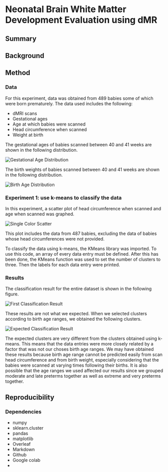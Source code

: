# Neonatal Brain White Matter Development Evaluation using dMR

## Summary


## Background


## Method

### Data 

For this experiment, data was obtained from 489 babies some of which were born prematurely. The data used includes the following: 

* dMRI scans 
* Gestational ages 
* Age at which babies were scanned
* Head circumference when scanned
* Weight at birth

The gestational ages of babies scanned between 40 and 41 weeks are shown in the following distribution. 

![Gestational Age Distribution](https://drive.google.com/uc?id=1LCd1YB8YDyCEmqMZCM0EvNPkMUssbpJb) 

The birth weights of babies scanned between 40 and 41 weeks are shown in the following distribution. 

![Birth Age Distribution](https://drive.google.com/uc?id=1-BBC-bT_xpat5GRlipMJzbpPlEcna2aN)

### Experiment 1: use k-means to classify the data 

In this experiment, a scatter plot of head circumference when scanned and age when scanned was graphed. 

![Single Color Scatter](https://drive.google.com/uc?id=1cIFhH1HASVNz49xkZYz9YDaMRgJ4k18f)

This plot includes the data from 487 babies, excluding the data of babies whose head circumferences were not provided. 

To classify the data using k-means, the KMeans library was imported. To use this code, an array of every data entry must be defined. After this has been done, the KMeans function was used to set the number of clusters to three. Then the labels for each data entry were printed. 

### Results 

The classification result for the entire dataset is shown in the following figure. 

![First Classification Result](https://drive.google.com/uc?id=1efW8intCY-An-45jMErLoqx51xpKzIhu) 

These results are not what we expected. When we selected clusters according to birth age ranges, we obtained the following clusters. 

![Expected Classification Result](https://drive.google.com/uc?id=1-TZJxv_yPWlQjqlcKh-3MrE7LTEb5pqF) 

The expected clusters are very different from the clusters obtained using k-means. This means that the data entries were more closely related by a factor that was not our choses birth age ranges. We may have obtained these results because birth age range cannot be predicted easily from scan head circumference and from birth weight, especially considering that the babies were scanned at varying times following their births. It is also possible that the age ranges we used affected our results since we grouped moderate and late preterms together as well as extreme and very preterms together. 

## Reproducibility
### Dependencies

* numpy
* sklearn.cluster
* pandas
* matplotlib
* Overleaf
* Markdown
* Github
* Google colab
*
